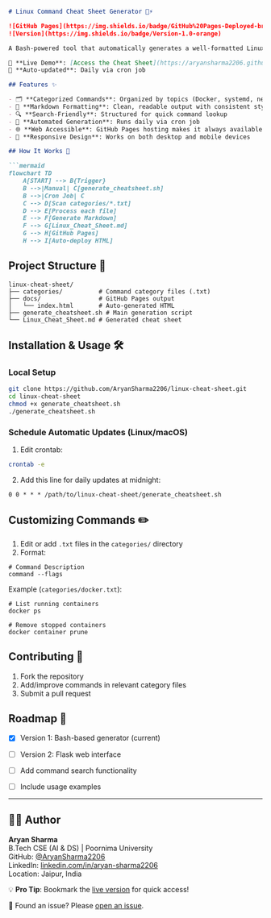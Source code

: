 

```markdown
# Linux Command Cheat Sheet Generator 🐧⚡

![GitHub Pages](https://img.shields.io/badge/GitHub%20Pages-Deployed-brightgreen)
![Version](https://img.shields.io/badge/Version-1.0-orange)

A Bash-powered tool that automatically generates a well-formatted Linux command cheat sheet from categorized command lists.

🔗 **Live Demo**: [Access the Cheat Sheet](https://aryansharma2206.github.io/linux-cheat-sheet/)  
📅 **Auto-updated**: Daily via cron job

## Features ✨

- 🗂️ **Categorized Commands**: Organized by topics (Docker, systemd, networking, etc.)
- 📝 **Markdown Formatting**: Clean, readable output with consistent styling
- 🔍 **Search-Friendly**: Structured for quick command lookup
- 🤖 **Automated Generation**: Runs daily via cron job
- 🌐 **Web Accessible**: GitHub Pages hosting makes it always available
- 📱 **Responsive Design**: Works on both desktop and mobile devices

## How It Works 🔧

```mermaid
flowchart TD
    A[START] --> B{Trigger}
    B -->|Manual| C[generate_cheatsheet.sh]
    B -->|Cron Job| C
    C --> D[Scan categories/*.txt]
    D --> E[Process each file]
    E --> F[Generate Markdown]
    F --> G[Linux_Cheat_Sheet.md]
    G --> H[GitHub Pages]
    H --> I[Auto-deploy HTML]
```

## Project Structure 📂

```
linux-cheat-sheet/
├── categories/          # Command category files (.txt)
├── docs/                # GitHub Pages output
│   └── index.html       # Auto-generated HTML
├── generate_cheatsheet.sh # Main generation script
└── Linux_Cheat_Sheet.md # Generated cheat sheet
```

## Installation & Usage 🛠️

### Local Setup
```bash
git clone https://github.com/AryanSharma2206/linux-cheat-sheet.git
cd linux-cheat-sheet
chmod +x generate_cheatsheet.sh
./generate_cheatsheet.sh
```

### Schedule Automatic Updates (Linux/macOS)
1. Edit crontab:
```bash
crontab -e
```
2. Add this line for daily updates at midnight:
```
0 0 * * * /path/to/linux-cheat-sheet/generate_cheatsheet.sh
```

## Customizing Commands ✏️

1. Edit or add `.txt` files in the `categories/` directory
2. Format:
```
# Command Description
command --flags
```

Example (`categories/docker.txt`):
```
# List running containers
docker ps

# Remove stopped containers
docker container prune
```

## Contributing 🤝

1. Fork the repository
2. Add/improve commands in relevant category files
3. Submit a pull request

## Roadmap 🚀

- [x] Version 1: Bash-based generator (current)
- [ ] Version 2: Flask web interface
- [ ] Add command search functionality
- [ ] Include usage examples


---

## 👨‍💻 Author

**Aryan Sharma**  
B.Tech CSE (AI & DS) | Poornima University  
GitHub: [@AryanSharma2206](https://github.com/AryanSharma2206)  
LinkedIn: [linkedin.com/in/aryan-sharma2206](https://www.linkedin.com/in/aryan-sharma-a2a240353/)  
Location: Jaipur, India


💡 **Pro Tip**: Bookmark the [live version](https://aryansharma2206.github.io/linux-cheat-sheet/) for quick access!

🐛 Found an issue? Please [open an issue](https://github.com/AryanSharma2206/linux-cheat-sheet/issues).
```

